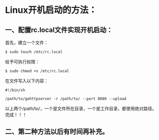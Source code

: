 Linux开机启动的方法：
==

一、配置rc.local文件实现开机启动：
--

首先，建立一个文件：

` $ sudo touch /etc/rc.local `

给予可执行权限：

` $ sudo chmod +x /etc/rc.local `

在文件写入以下内容：
```
#!/bin/sh

/path/to/gohttpserver -r /path/to/ --port 8080 --upload
```

以上两个/path/to/，一个是文件所在目录，一个是工作目录，都使用绝对路径。
完成！！！

二、第二种方法以后有时间再补充。
--
